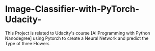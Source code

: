 # Image-Classifier-with-PyTorch-Udacity-
This Project is related to Udacity's course [Ai Programming with Python Nanodegree] using Pytorch to create a Neural Network and predict the Type of three Flowers

